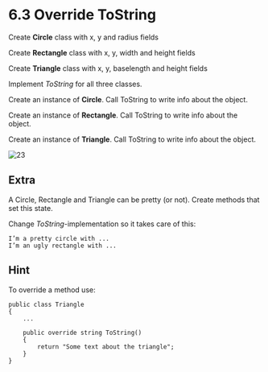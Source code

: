 ﻿# 6.3 Override ToString

Create **Circle** class with x, y and radius fields

Create **Rectangle** class with x, y, width and height fields

Create **Triangle** class with x, y, baselength and height fields

Implement *ToString* for all three classes.

Create an instance of **Circle**. Call ToString to write info about the object.

Create an instance of **Rectangle**. Call ToString to write info about the object.

Create an instance of **Triangle**. Call ToString to write info about the object.

![23](Images/23.png)

## Extra

A Circle, Rectangle and Triangle can be pretty (or not). Create methods that set this state.

Change *ToString*-implementation so it takes care of this:

    I’m a pretty circle with ...
    I’m an ugly rectangle with ...

## Hint

To override a method use:

    public class Triangle
    {
        ...

        public override string ToString()
        {
            return "Some text about the triangle";
        }
    }